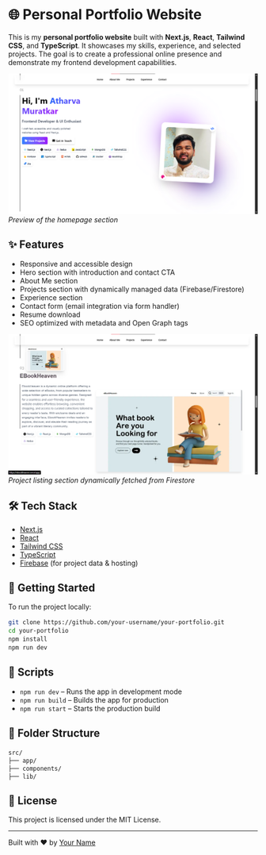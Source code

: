 
# 🌐 Personal Portfolio Website

This is my **personal portfolio website** built with **Next.js**, **React**, **Tailwind CSS**, and **TypeScript**. It showcases my skills, experience, and selected projects. The goal is to create a professional online presence and demonstrate my frontend development capabilities.

![Homepage Screenshot](./public/hero-section.png)
*Preview of the homepage section*

## ✨ Features

- Responsive and accessible design
- Hero section with introduction and contact CTA
- About Me section
- Projects section with dynamically managed data (Firebase/Firestore)
- Experience section
- Contact form (email integration via form handler)
- Resume download
- SEO optimized with metadata and Open Graph tags

![Projects Section](./public/project-section.png)
*Project listing section dynamically fetched from Firestore*

## 🛠️ Tech Stack

- [Next.js](https://nextjs.org/)
- [React](https://reactjs.org/)
- [Tailwind CSS](https://tailwindcss.com/)
- [TypeScript](https://www.typescriptlang.org/)
- [Firebase](https://firebase.google.com/) (for project data & hosting)

## 🚀 Getting Started

To run the project locally:

```bash
git clone https://github.com/your-username/your-portfolio.git
cd your-portfolio
npm install
npm run dev
```

## 🧪 Scripts

- `npm run dev` – Runs the app in development mode
- `npm run build` – Builds the app for production
- `npm run start` – Starts the production build

## 📁 Folder Structure

```
src/
├── app/
├── components/
├── lib/
```

## 📄 License

This project is licensed under the MIT License.

---

Built with ❤️ by [Your Name](https://yourwebsite.com)
